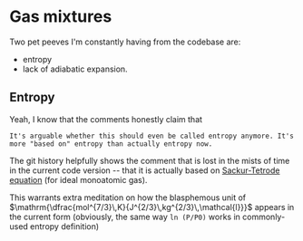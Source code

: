 # Gas mixtures

Two pet peeves I'm constantly having from the codebase are:
- entropy
- lack of adiabatic expansion.

## Entropy

Yeah, I know that the comments honestly claim that

```
It's arguable whether this should even be called entropy anymore. It's more "based on" entropy than actually entropy now.
```

The git history helpfully shows the comment that is lost in the mists of time in the current code version -- that it is actually based on [Sackur-Tetrode equation](https://en.wikipedia.org/wiki/Sackur%E2%80%93Tetrode_equation) (for ideal monoatomic gas).

This warrants extra meditation on how the blasphemous unit of 
$\mathrm{\dfrac{mol^{7/3}\,K}{J^{2/3}\,kg^{2/3}\,\mathcal{l}}}$
appears in the current form (obviously, the same way `ln (P/P0)` works in commonly-used entropy definition)